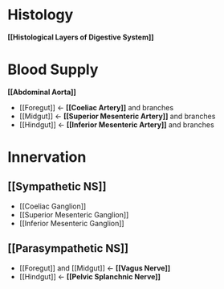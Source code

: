# Histology
**[[Histological Layers of Digestive System]]**

# Blood Supply
**[[Abdominal Aorta]]** 
- [[Foregut]] <- **[[Coeliac Artery]]** and branches
- [[Midgut]] <- **[[Superior Mesenteric Artery]]** and branches
- [[Hindgut]] <- **[[Inferior Mesenteric Artery]]** and branches

# Innervation
## **[[Sympathetic NS]]** 
- [[Coeliac Ganglion]]
- [[Superior Mesenteric Ganglion]]
- [[Inferior Mesenteric Ganglion]]

## [[Parasympathetic NS]]
- [[Foregut]] and [[Midgut]] <- **[[Vagus Nerve]]**
- [[Hindgut]] <- **[[Pelvic Splanchnic Nerve]]**